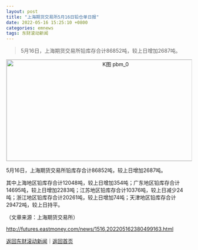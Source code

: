 ```yaml
---
layout: post
title: "上海期货交易所5月16日铅仓单日报"
date: 2022-05-16 15:25:10 +0800
categories: emnews
tags: 东财滚动新闻
---
```

> 5月16日，上海期货交易所铅库存合计86852吨，较上日增加2687吨。

<!-- EM_StockImg_Start --><p style="text-align:center;"><a href="http://quote.eastmoney.com/unify/r/113.pbm" data-code="pbm|113|1" data-code2="pbm|113|4|" class="EmImageRemark" target="_blank"><img src="https://webquoteklinepic.eastmoney.com/GetPic.aspx?nid=113.pbm&imageType=k&token=28dfeb41d35cc81d84b4664d7c23c49f&at=1" border="0" alt="K图 pbm_0" data-code="K pbm|113|1" data-code2="K pbm|113|4|" style="border:#d1d1d1 1px solid;" width="578" height="276" /></a></p><!-- EM_StockImg_End --><p>5月16日，上海期货交易所铅库存合计86852吨，较上日增加2687吨。</p>
 <p>其中上海地区铅库存合计12048吨，较上日增加354吨；广东地区铅库存合计14695吨，较上日增加2283吨；江苏地区铅库存合计10376吨，较上日减少24吨；浙江地区铅库存合计20261吨，较上日增加74吨；天津地区铅库存合计29472吨，较上日持平。</p><p class="em_media">（文章来源：上海期货交易所）</p>

<http://futures.eastmoney.com/news/1516,202205162380499163.html>

[返回东财滚动新闻](//finews.withounder.com/emnews/)｜[返回首页](//finews.withounder.com/)